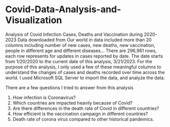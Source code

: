 # Covid-Data-Analysis-and-Visualization
Analysis of Covid Infection Cases, Deaths and Vaccination during 2020-2023 Data downloaded from Our world in data included more than 20 columns including number of new cases, new deaths, new vaccination, people in different age and different diseases... There are 296,961 rows, each row represents for updates in cases reported by date. The date starts from 1/20/2020 to the current date of this analysis, 3/21/2023. For the purpose of this analysis, I only used a few of these meaningful columns to understand the changes of cases and deaths recorded over time across the world. I used Microsoft SQL Server to import the data, and analyze the data.

There are a few questions I tried to answer from this analysis

1. How infection is Coronavirus?
2. Which countries are impacted heavily because of Covid?
3. Are there differences in the death rate of Covid in different countries?
4. How efficient is the vaccination campaign in different countries?
5. Death rate of corona virus compared to other historical pandemics.
